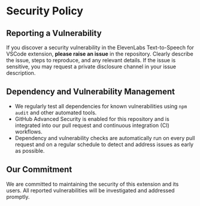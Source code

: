 # Security Policy

## Reporting a Vulnerability

If you discover a security vulnerability in the ElevenLabs Text-to-Speech for VSCode extension, **please raise an issue** in the repository. Clearly describe the issue, steps to reproduce, and any relevant details. If the issue is sensitive, you may request a private disclosure channel in your issue description.

## Dependency and Vulnerability Management

- We regularly test all dependencies for known vulnerabilities using `npm audit` and other automated tools.
- GitHub Advanced Security is enabled for this repository and is integrated into our pull request and continuous integration (CI) workflows.
- Dependency and vulnerability checks are automatically run on every pull request and on a regular schedule to detect and address issues as early as possible.

## Our Commitment

We are committed to maintaining the security of this extension and its users. All reported vulnerabilities will be investigated and addressed promptly. 